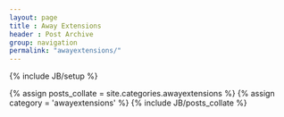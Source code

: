 ```yaml
---
layout: page
title : Away Extensions
header : Post Archive
group: navigation
permalink: "awayextensions/"
---
```

{% include JB/setup %}

{% assign posts_collate = site.categories.awayextensions %}
{% assign category = 'awayextensions' %}
{% include JB/posts_collate %}